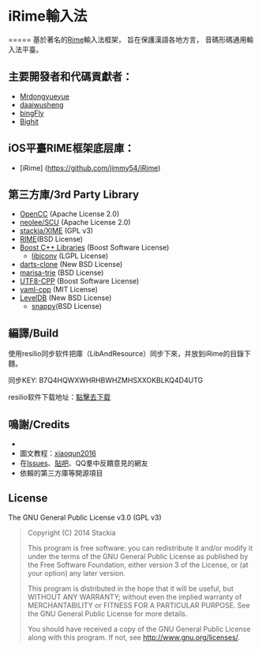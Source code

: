 # iRime輸入法

=====
基於著名的[Rime]輸入法框架，
旨在保護漢語各地方言，
音碼形碼通用輸入法平臺。







## 主要開發者和代碼貢獻者：

- [Mrdongyueyue](https://github.com/Mrdongyueyue)
- [daaiwusheng](https://github.com/daaiwusheng)
- [bingFly](https://github.com/bingFly)
- [Bighit](https://github.com/Bighit)



## iOS平臺RIME框架底层庫：

- [iRime] (https://github.com/jimmy54/iRime)


## 第三方庫/3rd Party Library
- [OpenCC](https://github.com/BYVoid/OpenCC) (Apache License 2.0)
- [neolee/SCU](https://github.com/BYVoid/OpenCC) (Apache License 2.0)
- [stackia/XIME](https://github.com/stackia/XIME) (GPL v3)
- [RIME](http://rime.im)(BSD License)
 - [Boost C++ Libraries](http://www.boost.org/) (Boost Software License)
   - [libiconv](http://www.gnu.org/software/libiconv/) (LGPL License)
 - [darts-clone](https://code.google.com/p/darts-clone/) (New BSD License)
 - [marisa-trie](https://code.google.com/p/marisa-trie/) (BSD License)
 - [UTF8-CPP](http://utfcpp.sourceforge.net/) (Boost Software License)
 - [yaml-cpp](https://code.google.com/p/yaml-cpp/) (MIT License)
 - [LevelDB](https://github.com/google/leveldb) (New BSD License)
   - [snappy](https://google.github.io/snappy/)(BSD License)

## 編譯/Build

使用resilio同步软件把庫（LibAndResource）同步下來，并放到iRime的目錄下麵。

同步KEY: B7Q4HQWXWHRHBWHZMHSXXOKBLKQ4D4UTG

resilio软件下载地址：[點擊去下载](https://www.resilio.com/)

## 鳴謝/Credits
- [Rime]: [佛振](https://github.com/lotem)
- 圖文教程：[xiaoqun2016](https://github.com/xiaoqun2016)
- 在[Issues](https://github.com/jimmy54/iRime/issues)、[貼吧](http://tieba.baidu.com/f?kw=rime)、QQ羣中反饋意見的網友
- 依賴的第三方庫等開源項目

[Rime]: http://rime.im


## License
The GNU General Public License v3.0 (GPL v3)

>Copyright (C) 2014 Stackia
> 
>This program is free software: you can redistribute it and/or modify it under the terms of the GNU General Public License as published by the Free Software Foundation, either version 3 of the License, or (at your option) any later version.
> 
>This program is distributed in the hope that it will be useful, but WITHOUT ANY WARRANTY; without even the implied warranty of MERCHANTABILITY or FITNESS FOR A PARTICULAR PURPOSE.  See the GNU General Public License for more details.
> 
>You should have received a copy of the GNU General Public License along with this program.  If not, see <http://www.gnu.org/licenses/>.


